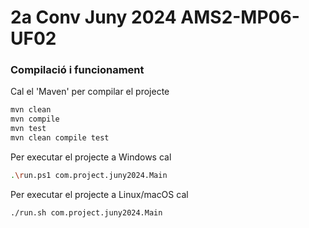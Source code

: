 # 2a Conv Juny 2024 AMS2-MP06-UF02 #

### Compilació i funcionament ###

Cal el 'Maven' per compilar el projecte
```bash
mvn clean
mvn compile
mvn test
mvn clean compile test
```

Per executar el projecte a Windows cal
```bash
.\run.ps1 com.project.juny2024.Main
```

Per executar el projecte a Linux/macOS cal
```bash
./run.sh com.project.juny2024.Main
```
